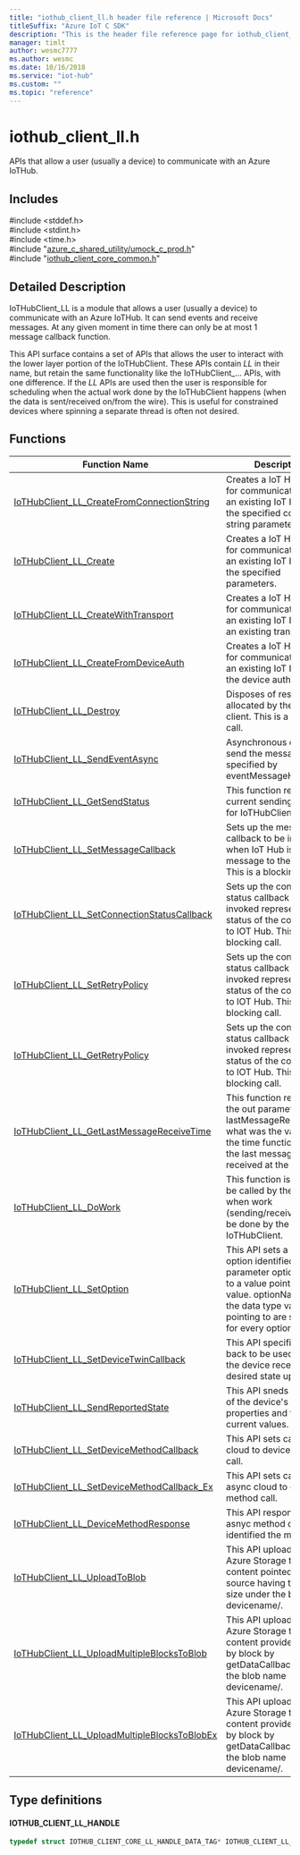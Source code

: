 ```yaml
---                             
title: "iothub_client_ll.h header file reference | Microsoft Docs" 
titleSuffix: "Azure IoT C SDK"            
description: "This is the header file reference page for iothub_client_ll.h in the Azure IoT C SDK. This SDK is used with Azure IoT Hub and Azure IoT Hub Device Provisioning Service"            
manager: timlt                 
author: wesmc7777              
ms.author: wesmc               
ms.date: 10/16/2018                    
ms.service: "iot-hub"             
ms.custom: ""                
ms.topic: "reference"        
---                            
```


# iothub_client_ll.h 

APIs that allow a user (usually a device) to communicate with an Azure IoTHub.

## Includes

\#include <stddef.h>  
\#include <stdint.h>  
\#include <time.h>  
\#include "[azure_c_shared_utility/umock_c_prod.h](umock-c-prod-h.md)"  
\#include "[iothub_client_core_common.h](iothub-client-core-common-h.md)"  

## Detailed Description

IoTHubClient_LL is a module that allows a user (usually a device) to communicate with an Azure IoTHub. It can send events and receive messages. At any given moment in time there can only be at most 1 message callback function.

This API surface contains a set of APIs that allows the user to interact with the lower layer portion of the IoTHubClient. These APIs contain _LL_ in their name, but retain the same functionality like the IoTHubClient_... APIs, with one difference. If the _LL_ APIs are used then the user is responsible for scheduling when the actual work done by the IoTHubClient happens (when the data is sent/received on/from the wire). This is useful for constrained devices where spinning a separate thread is often not desired.

## Functions

Function Name                  | Description                                
--------------------------------|---------------------------------------------
[IoTHubClient_LL_CreateFromConnectionString](./iothub-client-ll-h/iothubclient-ll-createfromconnectionstring.md)            | Creates a IoT Hub client for communication with an existing IoT Hub using the specified connection string parameter.
[IoTHubClient_LL_Create](./iothub-client-ll-h/iothubclient-ll-create.md)            | Creates a IoT Hub client for communication with an existing IoT Hub using the specified parameters.
[IoTHubClient_LL_CreateWithTransport](./iothub-client-ll-h/iothubclient-ll-createwithtransport.md)            | Creates a IoT Hub client for communication with an existing IoT Hub using an existing transport.
[IoTHubClient_LL_CreateFromDeviceAuth](./iothub-client-ll-h/iothubclient-ll-createfromdeviceauth.md)            | Creates a IoT Hub client for communication with an existing IoT Hub using the device auth module.
[IoTHubClient_LL_Destroy](./iothub-client-ll-h/iothubclient-ll-destroy.md)            | Disposes of resources allocated by the IoT Hub client. This is a blocking call.
[IoTHubClient_LL_SendEventAsync](./iothub-client-ll-h/iothubclient-ll-sendeventasync.md)            | Asynchronous call to send the message specified by eventMessageHandle.
[IoTHubClient_LL_GetSendStatus](./iothub-client-ll-h/iothubclient-ll-getsendstatus.md)            | This function returns the current sending status for IoTHubClient.
[IoTHubClient_LL_SetMessageCallback](./iothub-client-ll-h/iothubclient-ll-setmessagecallback.md)            | Sets up the message callback to be invoked when IoT Hub issues a message to the device. This is a blocking call.
[IoTHubClient_LL_SetConnectionStatusCallback](./iothub-client-ll-h/iothubclient-ll-setconnectionstatuscallback.md)            | Sets up the connection status callback to be invoked representing the status of the connection to IOT Hub. This is a blocking call.
[IoTHubClient_LL_SetRetryPolicy](./iothub-client-ll-h/iothubclient-ll-setretrypolicy.md)            | Sets up the connection status callback to be invoked representing the status of the connection to IOT Hub. This is a blocking call.
[IoTHubClient_LL_GetRetryPolicy](./iothub-client-ll-h/iothubclient-ll-getretrypolicy.md)            | Sets up the connection status callback to be invoked representing the status of the connection to IOT Hub. This is a blocking call.
[IoTHubClient_LL_GetLastMessageReceiveTime](./iothub-client-ll-h/iothubclient-ll-getlastmessagereceivetime.md)            | This function returns in the out parameter lastMessageReceiveTime what was the value of the time function when the last message was received at the client.
[IoTHubClient_LL_DoWork](./iothub-client-ll-h/iothubclient-ll-dowork.md)            | This function is meant to be called by the user when work (sending/receiving) can be done by the IoTHubClient.
[IoTHubClient_LL_SetOption](./iothub-client-ll-h/iothubclient-ll-setoption.md)            | This API sets a runtime option identified by parameter optionName to a value pointed to by value. optionName and the data type value is pointing to are specific for every option.
[IoTHubClient_LL_SetDeviceTwinCallback](./iothub-client-ll-h/iothubclient-ll-setdevicetwincallback.md)            | This API specifies a call back to be used when the device receives a desired state update.
[IoTHubClient_LL_SendReportedState](./iothub-client-ll-h/iothubclient-ll-sendreportedstate.md)            | This API sneds a report of the device's properties and their current values.
[IoTHubClient_LL_SetDeviceMethodCallback](./iothub-client-ll-h/iothubclient-ll-setdevicemethodcallback.md)            | This API sets callback for cloud to device method call.
[IoTHubClient_LL_SetDeviceMethodCallback_Ex](./iothub-client-ll-h/iothubclient-ll-setdevicemethodcallback-ex.md)            | This API sets callback for async cloud to device method call.
[IoTHubClient_LL_DeviceMethodResponse](./iothub-client-ll-h/iothubclient-ll-devicemethodresponse.md)            | This API responses to a asnyc method callback identified the methodId.
[IoTHubClient_LL_UploadToBlob](./iothub-client-ll-h/iothubclient-ll-uploadtoblob.md)            | This API uploads to Azure Storage the content pointed to by source having the size size under the blob name devicename/.
[IoTHubClient_LL_UploadMultipleBlocksToBlob](./iothub-client-ll-h/iothubclient-ll-uploadmultipleblockstoblob.md)            | This API uploads to Azure Storage the content provided block by block by getDataCallback under the blob name devicename/.
[IoTHubClient_LL_UploadMultipleBlocksToBlobEx](./iothub-client-ll-h/iothubclient-ll-uploadmultipleblockstoblobex.md)            | This API uploads to Azure Storage the content provided block by block by getDataCallback under the blob name devicename/.

## Type definitions

#### IOTHUB_CLIENT_LL_HANDLE

```C
typedef struct IOTHUB_CLIENT_CORE_LL_HANDLE_DATA_TAG* IOTHUB_CLIENT_LL_HANDLE;
```

